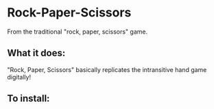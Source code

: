 # Rock-Paper-Scissors
From the traditional "rock, paper, scissors" game.
## What it does:
"Rock, Paper, Scissors" basically replicates the intransitive hand game digitally!
## To install:
